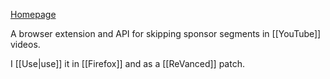 [Homepage](https://sponsor.ajay.app)

A browser extension and API for skipping sponsor segments in [[YouTube]] videos.

I [[Use|use]] it in [[Firefox]] and as a [[ReVanced]] patch.
